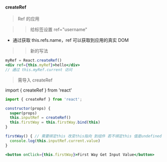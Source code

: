 #### createRef

> Ref 的应用

> > 给标签设置 ref="username"

- 通过获取 this.refs.name，ref 可以获取到应用的真实 DOM

> > 新的写法

```jsx
myRef = React.createRef()
<div ref={this.myRef}>hello</div>
// 通过 this.myRef.current 访问
```

> 需导入 createRef

import { createRef } from 'react'

```jsx
import { createRef } from 'react';

constructor(props) {
  super(props)
  this.inputRef = createRef()
  this.firstWay = this.firstWay.bind(this)
}

firstWay() { // 需要绑定this 改变this指向 到组件 若不绑定this 值是undefined
  console.log(this.inputRef.current.value)
}

<button onClick={this.firstWay}>First Way Get Input Value</button>
```
